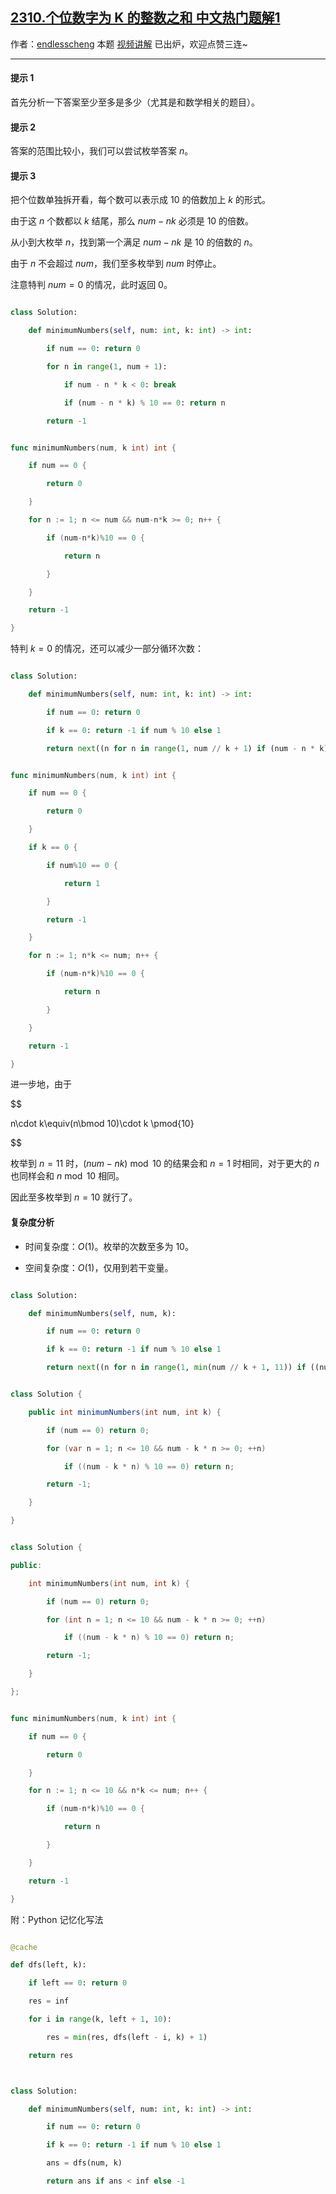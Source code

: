 ## [2310.个位数字为 K 的整数之和 中文热门题解1](https://leetcode.cn/problems/sum-of-numbers-with-units-digit-k/solutions/100000/mei-ju-da-an-by-endlesscheng-zh75)

作者：[endlesscheng](https://leetcode.cn/u/endlesscheng)
本题 [视频讲解](https://www.bilibili.com/video/BV1CW4y1k7B3) 已出炉，欢迎点赞三连~

---

#### 提示 1

首先分析一下答案至少至多是多少（尤其是和数学相关的题目）。

#### 提示 2

答案的范围比较小，我们可以尝试枚举答案 $n$。

#### 提示 3

把个位数单独拆开看，每个数可以表示成 $10$ 的倍数加上 $k$ 的形式。

由于这 $n$ 个数都以 $k$ 结尾，那么 $\textit{num}-nk$ 必须是 $10$ 的倍数。

从小到大枚举 $n$，找到第一个满足 $\textit{num}-nk$ 是 $10$ 的倍数的 $n$。

由于 $n$ 不会超过 $\textit{num}$，我们至多枚举到 $\textit{num}$ 时停止。

注意特判 $\textit{num}=0$ 的情况，此时返回 $0$。

```Python [sol1-Python3]
class Solution:
    def minimumNumbers(self, num: int, k: int) -> int:
        if num == 0: return 0
        for n in range(1, num + 1):
            if num - n * k < 0: break
            if (num - n * k) % 10 == 0: return n
        return -1
```

```go [sol1-Go]
func minimumNumbers(num, k int) int {
	if num == 0 {
		return 0
	}
	for n := 1; n <= num && num-n*k >= 0; n++ {
		if (num-n*k)%10 == 0 {
			return n
		}
	}
	return -1
}
```

特判 $k=0$ 的情况，还可以减少一部分循环次数：

```Python [sol2-Python3]
class Solution:
    def minimumNumbers(self, num: int, k: int) -> int:
        if num == 0: return 0
        if k == 0: return -1 if num % 10 else 1
        return next((n for n in range(1, num // k + 1) if (num - n * k) % 10 == 0), -1)
```

```go [sol2-Go]
func minimumNumbers(num, k int) int {
	if num == 0 {
		return 0
	}
	if k == 0 {
		if num%10 == 0 {
			return 1
		}
		return -1
	}
	for n := 1; n*k <= num; n++ {
		if (num-n*k)%10 == 0 {
			return n
		}
	}
	return -1
}
```

进一步地，由于

$$
n\cdot k\equiv(n\bmod 10)\cdot k \pmod{10}
$$

枚举到 $n=11$ 时，$(\textit{num}-nk)\bmod 10$ 的结果会和 $n=1$ 时相同，对于更大的 $n$ 也同样会和 $n\bmod 10$ 相同。

因此至多枚举到 $n=10$ 就行了。

#### 复杂度分析

- 时间复杂度：$O(1)$。枚举的次数至多为 $10$。
- 空间复杂度：$O(1)$，仅用到若干变量。

```Python [sol3-Python3]
class Solution:
    def minimumNumbers(self, num, k):
        if num == 0: return 0
        if k == 0: return -1 if num % 10 else 1
        return next((n for n in range(1, min(num // k + 1, 11)) if ((num - n * k) % 10 == 0)), -1)
```

```java [sol3-Java]
class Solution {
    public int minimumNumbers(int num, int k) {
        if (num == 0) return 0;
        for (var n = 1; n <= 10 && num - k * n >= 0; ++n)
            if ((num - k * n) % 10 == 0) return n;
        return -1;
    }
}
```

```cpp [sol3-C++]
class Solution {
public:
    int minimumNumbers(int num, int k) {
        if (num == 0) return 0;
        for (int n = 1; n <= 10 && num - k * n >= 0; ++n)
            if ((num - k * n) % 10 == 0) return n;
        return -1;
    }
};
```

```go [sol3-Go]
func minimumNumbers(num, k int) int {
	if num == 0 {
		return 0
	}
	for n := 1; n <= 10 && n*k <= num; n++ {
		if (num-n*k)%10 == 0 {
			return n
		}
	}
	return -1
}
```

附：Python 记忆化写法

```py
@cache
def dfs(left, k):
    if left == 0: return 0
    res = inf
    for i in range(k, left + 1, 10):
        res = min(res, dfs(left - i, k) + 1)
    return res

class Solution:
    def minimumNumbers(self, num: int, k: int) -> int:
        if num == 0: return 0
        if k == 0: return -1 if num % 10 else 1
        ans = dfs(num, k)
        return ans if ans < inf else -1
```